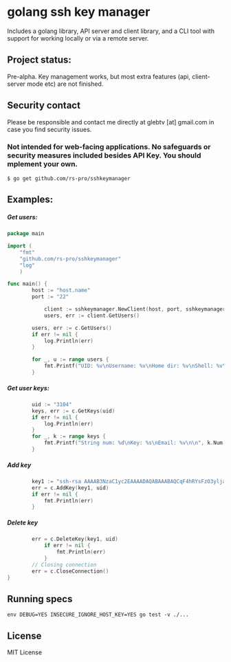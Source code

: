 # golang ssh key manager

Includes a golang library, API server and client library, and a CLI tool with support for working locally or via a remote server.

## Project status:

Pre-alpha. Key management works, but most extra features (api, client-server mode etc) are not finished.

## Security contact

Please be responsible and contact me directly at glebtv [at] gmail.com in case you find security issues.

### Not intended for web-facing applications. No safeguards or security measures included besides API Key. You should mplement your own.

```
$ go get github.com/rs-pro/sshkeymanager
```

## Examples:

##### Get users:
```go
package main

import (
	"fmt"
	"github.com/rs-pro/sshkeymanager"
	"log"
	)

func main() {
    	host := "host.name"
    	port := "22"

			client := sshkeymanager.NewClient(host, port, sshkeymanager.DefaultConfig)
			users, err := client.GetUsers()

    	users, err := c.GetUsers()
    	if err != nil {
    		log.Println(err)
    	}

    	for _, u := range users {
    		fmt.Printf("UID: %v\nUsername: %v\nHome dir: %v\nShell: %v\n\n", u.UID, u.Name, u.Home, u.Shell)
    	}

```
##### Get user keys:
```go
    	uid := "3104"
    	keys, err := c.GetKeys(uid)
    	if err != nil {
    		log.Println(err)
    	}
    	for _, k := range keys {
    		fmt.Printf("String num: %d\nKey: %s\nEmail: %v\n\n", k.Num, k.Key, k.Email)
    	}
```

##### Add key
```go
    	key1 := "ssh-rsa AAAAB3NzaC1yc2EAAAADAQABAAABAQCqF4hRYsFzO3ylja7wPxut+vu6y2VhYmfOz5wMHuP7XpUvoK/O6Red4bOUAPgexHzRw5kRAKYnaIoMPjNQYCSIhr5xNLwkZTWBxKQ48pLkuBC0yrm+ePXe8sjdFq/0ctPMYX2ZAKYUledoAeb/JbE+zPCEnzhUUqq9pkqGkJJ7I3Fp6uaRx+DELYggIHs6gqWgXLHGdaGkGPNs1xoG4EFwHOx51Jlp1IKAktRjooM9rqPV/TUkM02CoR0VncWbkgDja2lSywdFb8e8keFvbBSPYsB40VMSpXroRJjQ5eQyJlaVyuodXkKGuJmd/5lEZrtQQLISspAjYF2cFgJSsvzz mail1@example.com"
    	err = c.AddKey(key1, uid)
    	if err != nil {
    		fmt.Println(err)
    	}
```
##### Delete key
```go
        err = c.DeleteKey(key1, uid)
           	if err != nil {
           		fmt.Println(err)
           	}
        // Closing connection
    	err = c.CloseConnection()
}
```

## Running specs

```
env DEBUG=YES INSECURE_IGNORE_HOST_KEY=YES go test -v ./...
```

## License

MIT License
